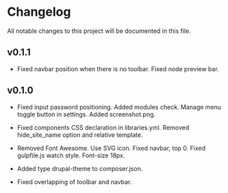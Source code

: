 # Changelog

All notable changes to this project will be documented in this file.

## v0.1.1

- Fixed navbar position when there is no toolbar. Fixed node preview bar.

## v0.1.0

- Fixed input password positioning. Added modules check. Manage menu toggle
button in settings. Added screenshot.png.

- Fixed components CSS declaration in libraries.yml. Removed hide_site_name
option and relative template.

- Removed Font Awesome. Use SVG icon. Fixed navbar, top 0. Fixed gulpfile.js
watch style. Font-size 18px.

- Added type drupal-theme to composer.json.

- Fixed overlapping of toolbar and navbar.
